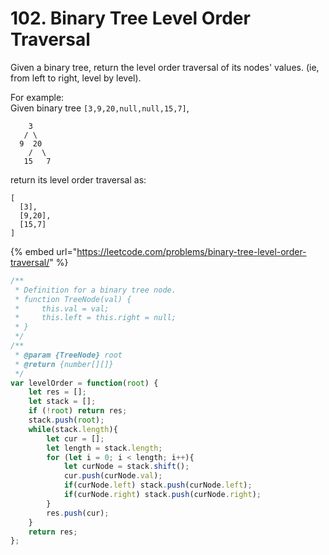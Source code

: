 # 102. Binary Tree Level Order Traversal

Given a binary tree, return the level order traversal of its nodes' values. \(ie, from left to right, level by level\).

For example:  
Given binary tree `[3,9,20,null,null,15,7]`,  


```text
    3
   / \
  9  20
    /  \
   15   7
```

return its level order traversal as:  


```text
[
  [3],
  [9,20],
  [15,7]
]
```

{% embed url="https://leetcode.com/problems/binary-tree-level-order-traversal/" %}

```javascript
/**
 * Definition for a binary tree node.
 * function TreeNode(val) {
 *     this.val = val;
 *     this.left = this.right = null;
 * }
 */
/**
 * @param {TreeNode} root
 * @return {number[][]}
 */
var levelOrder = function(root) {
    let res = [];
    let stack = [];
    if (!root) return res;
    stack.push(root);
    while(stack.length){
        let cur = [];
        let length = stack.length;
        for (let i = 0; i < length; i++){
            let curNode = stack.shift();
            cur.push(curNode.val);
            if(curNode.left) stack.push(curNode.left);
            if(curNode.right) stack.push(curNode.right);
        }
        res.push(cur);
    }
    return res;
};
```

